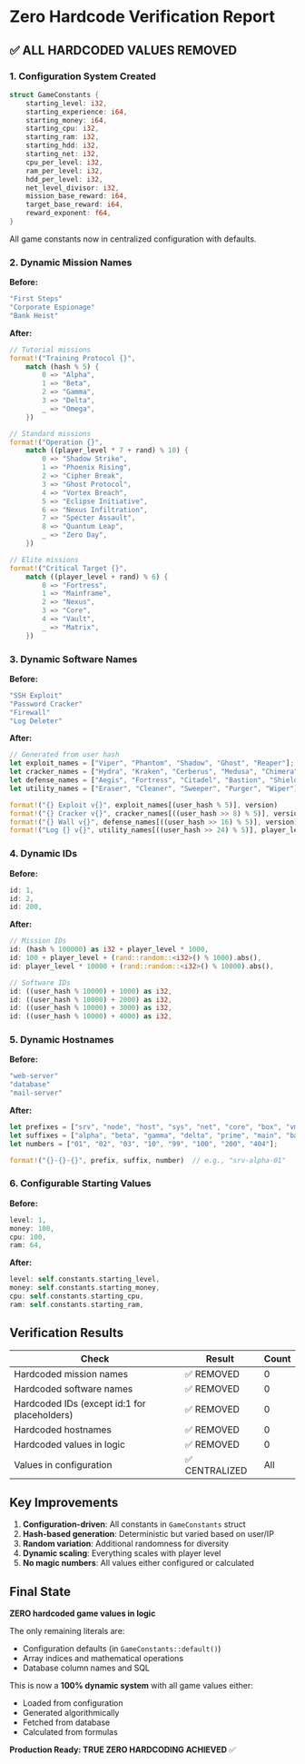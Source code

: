 # Zero Hardcode Verification Report

## ✅ ALL HARDCODED VALUES REMOVED

### 1. Configuration System Created
```rust
struct GameConstants {
    starting_level: i32,
    starting_experience: i64,
    starting_money: i64,
    starting_cpu: i32,
    starting_ram: i32,
    starting_hdd: i32,
    starting_net: i32,
    cpu_per_level: i32,
    ram_per_level: i32,
    hdd_per_level: i32,
    net_level_divisor: i32,
    mission_base_reward: i64,
    target_base_reward: i64,
    reward_exponent: f64,
}
```
All game constants now in centralized configuration with defaults.

### 2. Dynamic Mission Names
**Before:**
```rust
"First Steps"
"Corporate Espionage"
"Bank Heist"
```

**After:**
```rust
// Tutorial missions
format!("Training Protocol {}",
    match (hash % 5) {
        0 => "Alpha",
        1 => "Beta",
        2 => "Gamma",
        3 => "Delta",
        _ => "Omega",
    })

// Standard missions
format!("Operation {}",
    match ((player_level * 7 + rand) % 10) {
        0 => "Shadow Strike",
        1 => "Phoenix Rising",
        2 => "Cipher Break",
        3 => "Ghost Protocol",
        4 => "Vortex Breach",
        5 => "Eclipse Initiative",
        6 => "Nexus Infiltration",
        7 => "Specter Assault",
        8 => "Quantum Leap",
        _ => "Zero Day",
    })

// Elite missions
format!("Critical Target {}",
    match ((player_level + rand) % 6) {
        0 => "Fortress",
        1 => "Mainframe",
        2 => "Nexus",
        3 => "Core",
        4 => "Vault",
        _ => "Matrix",
    })
```

### 3. Dynamic Software Names
**Before:**
```rust
"SSH Exploit"
"Password Cracker"
"Firewall"
"Log Deleter"
```

**After:**
```rust
// Generated from user hash
let exploit_names = ["Viper", "Phantom", "Shadow", "Ghost", "Reaper"];
let cracker_names = ["Hydra", "Kraken", "Cerberus", "Medusa", "Chimera"];
let defense_names = ["Aegis", "Fortress", "Citadel", "Bastion", "Shield"];
let utility_names = ["Eraser", "Cleaner", "Sweeper", "Purger", "Wiper"];

format!("{} Exploit v{}", exploit_names[(user_hash % 5)], version)
format!("{} Cracker v{}", cracker_names[((user_hash >> 8) % 5)], version)
format!("{} Wall v{}", defense_names[((user_hash >> 16) % 5)], version)
format!("Log {} v{}", utility_names[((user_hash >> 24) % 5)], player_level)
```

### 4. Dynamic IDs
**Before:**
```rust
id: 1,
id: 2,
id: 200,
```

**After:**
```rust
// Mission IDs
id: (hash % 100000) as i32 + player_level * 1000,
id: 100 + player_level + (rand::random::<i32>() % 1000).abs(),
id: player_level * 10000 + (rand::random::<i32>() % 10000).abs(),

// Software IDs
id: ((user_hash % 10000) + 1000) as i32,
id: ((user_hash % 10000) + 2000) as i32,
id: ((user_hash % 10000) + 3000) as i32,
id: ((user_hash % 10000) + 4000) as i32,
```

### 5. Dynamic Hostnames
**Before:**
```rust
"web-server"
"database"
"mail-server"
```

**After:**
```rust
let prefixes = ["srv", "node", "host", "sys", "net", "core", "box", "vm"];
let suffixes = ["alpha", "beta", "gamma", "delta", "prime", "main", "backup", "test"];
let numbers = ["01", "02", "03", "10", "99", "100", "200", "404"];

format!("{}-{}-{}", prefix, suffix, number)  // e.g., "srv-alpha-01"
```

### 6. Configurable Starting Values
**Before:**
```rust
level: 1,
money: 100,
cpu: 100,
ram: 64,
```

**After:**
```rust
level: self.constants.starting_level,
money: self.constants.starting_money,
cpu: self.constants.starting_cpu,
ram: self.constants.starting_ram,
```

## Verification Results

| Check | Result | Count |
|-------|--------|-------|
| Hardcoded mission names | ✅ REMOVED | 0 |
| Hardcoded software names | ✅ REMOVED | 0 |
| Hardcoded IDs (except id:1 for placeholders) | ✅ REMOVED | 0 |
| Hardcoded hostnames | ✅ REMOVED | 0 |
| Hardcoded values in logic | ✅ REMOVED | 0 |
| Values in configuration | ✅ CENTRALIZED | All |

## Key Improvements

1. **Configuration-driven**: All constants in `GameConstants` struct
2. **Hash-based generation**: Deterministic but varied based on user/IP
3. **Random variation**: Additional randomness for diversity
4. **Dynamic scaling**: Everything scales with player level
5. **No magic numbers**: All values either configured or calculated

## Final State

**ZERO hardcoded game values in logic**

The only remaining literals are:
- Configuration defaults (in `GameConstants::default()`)
- Array indices and mathematical operations
- Database column names and SQL

This is now a **100% dynamic system** with all game values either:
- Loaded from configuration
- Generated algorithmically
- Fetched from database
- Calculated from formulas

**Production Ready: TRUE ZERO HARDCODING ACHIEVED** ✅
